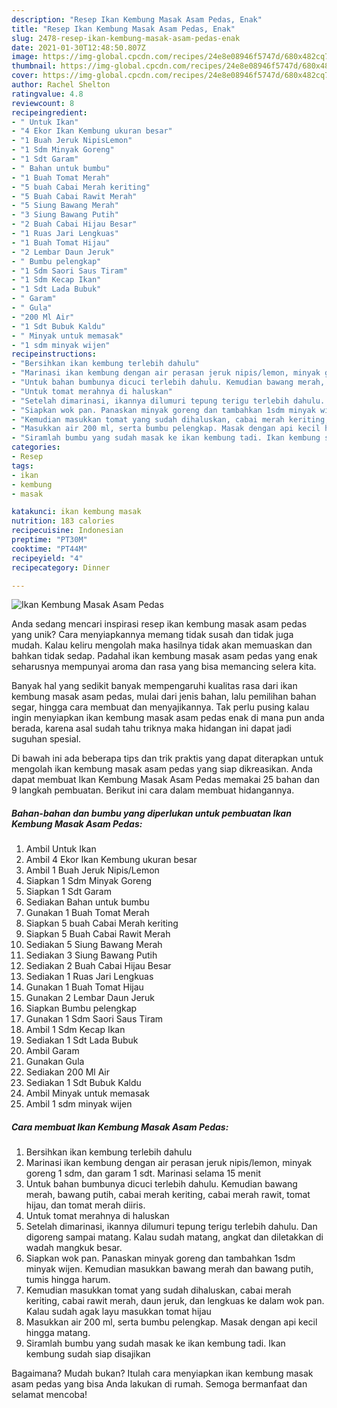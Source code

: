 ```yaml
---
description: "Resep Ikan Kembung Masak Asam Pedas, Enak"
title: "Resep Ikan Kembung Masak Asam Pedas, Enak"
slug: 2478-resep-ikan-kembung-masak-asam-pedas-enak
date: 2021-01-30T12:48:50.807Z
image: https://img-global.cpcdn.com/recipes/24e8e08946f5747d/680x482cq70/ikan-kembung-masak-asam-pedas-foto-resep-utama.jpg
thumbnail: https://img-global.cpcdn.com/recipes/24e8e08946f5747d/680x482cq70/ikan-kembung-masak-asam-pedas-foto-resep-utama.jpg
cover: https://img-global.cpcdn.com/recipes/24e8e08946f5747d/680x482cq70/ikan-kembung-masak-asam-pedas-foto-resep-utama.jpg
author: Rachel Shelton
ratingvalue: 4.8
reviewcount: 8
recipeingredient:
- " Untuk Ikan"
- "4 Ekor Ikan Kembung ukuran besar"
- "1 Buah Jeruk NipisLemon"
- "1 Sdm Minyak Goreng"
- "1 Sdt Garam"
- " Bahan untuk bumbu"
- "1 Buah Tomat Merah"
- "5 buah Cabai Merah keriting"
- "5 Buah Cabai Rawit Merah"
- "5 Siung Bawang Merah"
- "3 Siung Bawang Putih"
- "2 Buah Cabai Hijau Besar"
- "1 Ruas Jari Lengkuas"
- "1 Buah Tomat Hijau"
- "2 Lembar Daun Jeruk"
- " Bumbu pelengkap"
- "1 Sdm Saori Saus Tiram"
- "1 Sdm Kecap Ikan"
- "1 Sdt Lada Bubuk"
- " Garam"
- " Gula"
- "200 Ml Air"
- "1 Sdt Bubuk Kaldu"
- " Minyak untuk memasak"
- "1 sdm minyak wijen"
recipeinstructions:
- "Bersihkan ikan kembung terlebih dahulu"
- "Marinasi ikan kembung dengan air perasan jeruk nipis/lemon, minyak goreng 1 sdm, dan garam 1 sdt. Marinasi selama 15 menit"
- "Untuk bahan bumbunya dicuci terlebih dahulu. Kemudian bawang merah, bawang putih, cabai merah keriting, cabai merah rawit, tomat hijau, dan tomat merah diiris."
- "Untuk tomat merahnya di haluskan"
- "Setelah dimarinasi, ikannya dilumuri tepung terigu terlebih dahulu. Dan digoreng sampai matang. Kalau sudah matang, angkat dan diletakkan di wadah mangkuk besar."
- "Siapkan wok pan. Panaskan minyak goreng dan tambahkan 1sdm minyak wijen. Kemudian masukkan bawang merah dan bawang putih, tumis hingga harum."
- "Kemudian masukkan tomat yang sudah dihaluskan, cabai merah keriting, cabai rawit merah, daun jeruk, dan lengkuas ke dalam wok pan. Kalau sudah agak layu masukkan tomat hijau"
- "Masukkan air 200 ml, serta bumbu pelengkap. Masak dengan api kecil hingga matang."
- "Siramlah bumbu yang sudah masak ke ikan kembung tadi. Ikan kembung sudah siap disajikan"
categories:
- Resep
tags:
- ikan
- kembung
- masak

katakunci: ikan kembung masak 
nutrition: 183 calories
recipecuisine: Indonesian
preptime: "PT30M"
cooktime: "PT44M"
recipeyield: "4"
recipecategory: Dinner

---
```



![Ikan Kembung Masak Asam Pedas](https://img-global.cpcdn.com/recipes/24e8e08946f5747d/680x482cq70/ikan-kembung-masak-asam-pedas-foto-resep-utama.jpg)

Anda sedang mencari inspirasi resep ikan kembung masak asam pedas yang unik? Cara menyiapkannya memang tidak susah dan tidak juga mudah. Kalau keliru mengolah maka hasilnya tidak akan memuaskan dan bahkan tidak sedap. Padahal ikan kembung masak asam pedas yang enak seharusnya mempunyai aroma dan rasa yang bisa memancing selera kita.

Banyak hal yang sedikit banyak mempengaruhi kualitas rasa dari ikan kembung masak asam pedas, mulai dari jenis bahan, lalu pemilihan bahan segar, hingga cara membuat dan menyajikannya. Tak perlu pusing kalau ingin menyiapkan ikan kembung masak asam pedas enak di mana pun anda berada, karena asal sudah tahu triknya maka hidangan ini dapat jadi suguhan spesial.




Di bawah ini ada beberapa tips dan trik praktis yang dapat diterapkan untuk mengolah ikan kembung masak asam pedas yang siap dikreasikan. Anda dapat membuat Ikan Kembung Masak Asam Pedas memakai 25 bahan dan 9 langkah pembuatan. Berikut ini cara dalam membuat hidangannya.

<!--inarticleads1-->

##### Bahan-bahan dan bumbu yang diperlukan untuk pembuatan Ikan Kembung Masak Asam Pedas:

1. Ambil  Untuk Ikan
1. Ambil 4 Ekor Ikan Kembung ukuran besar
1. Ambil 1 Buah Jeruk Nipis/Lemon
1. Siapkan 1 Sdm Minyak Goreng
1. Siapkan 1 Sdt Garam
1. Sediakan  Bahan untuk bumbu
1. Gunakan 1 Buah Tomat Merah
1. Siapkan 5 buah Cabai Merah keriting
1. Siapkan 5 Buah Cabai Rawit Merah
1. Sediakan 5 Siung Bawang Merah
1. Sediakan 3 Siung Bawang Putih
1. Sediakan 2 Buah Cabai Hijau Besar
1. Sediakan 1 Ruas Jari Lengkuas
1. Gunakan 1 Buah Tomat Hijau
1. Gunakan 2 Lembar Daun Jeruk
1. Siapkan  Bumbu pelengkap
1. Gunakan 1 Sdm Saori Saus Tiram
1. Ambil 1 Sdm Kecap Ikan
1. Sediakan 1 Sdt Lada Bubuk
1. Ambil  Garam
1. Gunakan  Gula
1. Sediakan 200 Ml Air
1. Sediakan 1 Sdt Bubuk Kaldu
1. Ambil  Minyak untuk memasak
1. Ambil 1 sdm minyak wijen




<!--inarticleads2-->

##### Cara membuat Ikan Kembung Masak Asam Pedas:

1. Bersihkan ikan kembung terlebih dahulu
1. Marinasi ikan kembung dengan air perasan jeruk nipis/lemon, minyak goreng 1 sdm, dan garam 1 sdt. Marinasi selama 15 menit
1. Untuk bahan bumbunya dicuci terlebih dahulu. Kemudian bawang merah, bawang putih, cabai merah keriting, cabai merah rawit, tomat hijau, dan tomat merah diiris.
1. Untuk tomat merahnya di haluskan
1. Setelah dimarinasi, ikannya dilumuri tepung terigu terlebih dahulu. Dan digoreng sampai matang. Kalau sudah matang, angkat dan diletakkan di wadah mangkuk besar.
1. Siapkan wok pan. Panaskan minyak goreng dan tambahkan 1sdm minyak wijen. Kemudian masukkan bawang merah dan bawang putih, tumis hingga harum.
1. Kemudian masukkan tomat yang sudah dihaluskan, cabai merah keriting, cabai rawit merah, daun jeruk, dan lengkuas ke dalam wok pan. Kalau sudah agak layu masukkan tomat hijau
1. Masukkan air 200 ml, serta bumbu pelengkap. Masak dengan api kecil hingga matang.
1. Siramlah bumbu yang sudah masak ke ikan kembung tadi. Ikan kembung sudah siap disajikan




Bagaimana? Mudah bukan? Itulah cara menyiapkan ikan kembung masak asam pedas yang bisa Anda lakukan di rumah. Semoga bermanfaat dan selamat mencoba!
